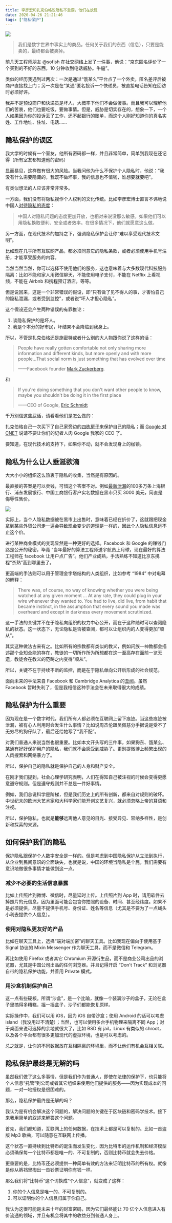 ```yaml
---
title: 李彦宏和扎克伯格说隐私不重要，他们在放屁
date: 2020-04-26 21:21:46
tags: ["隐私保护"]
---
```


![](/robin-lee-and-zuckerberg-said-privacy-doesnot-matter-what-they-said-is-shit/featured.jpg)

> 我们是数字世界中事实上的商品。任何关于我们的东西（信息），只要是能卖的，最终都会被卖掉。

前几天工程师朋友 @sofish 在社交网络上发了[一件事](https://twitter.com/sofish/status/1250410708954574853)，他说：“京东匿名评价了一个买到的不好的东西，10 分钟收到电话威胁。牛逼”。

类似的经历我遇到过两次：一次是通过“饿某么”平台点了一个外卖，匿名差评后被商户直接找上门；另一次是在“某通”匿名投诉一个快递员，被直接电话告知在回访时必须好评。

我并不是预设商户和快递员是坏人，大概率下他们不会做傻事。而且我可以理解他们的苦衷，他们也要吃饭，要做事情。但是，威胁是切实存在的，想象一下，一个人如果因为你的投诉丢了工作，还不起银行的账单，而这个人刚好知道你的真名实姓、工作地址、住址、电话……

## 隐私保护的误区

我大学的时候有一个室友，他所有密码都一样，并且非常简单，简单到我现在还记得（所有室友都知道他的密码）

显而易见，这样做有很大的风险。当我问他为什么不保护个人隐私时，他说：“我没有什么需要隐藏的，我既不做坏事，我的信息也不值钱，谁想要就要吧”。

有类似想法的人应该非常非常多。

一方面，我们没有将隐私视作个人权利的文化传统。比如李彦宏博士直言不讳地说中国人[对待隐私的态度](http://www.bjnews.com.cn/finance/2018/03/26/480626.html "李彦宏：中国人多数情况下愿意用隐私换便利，获用户许可后可收集数据")：

> 中国人对隐私问题的态度更加开放，也相对来说没那么敏感。如果他们可以用隐私换取便利、安全或者效率。在很多情况下，他们就愿意这么做。

另一方面，在现代技术的加持之下，强调隐私保护会让你“难以享受现代技术文明”。

比如现在几乎所有互联网产品，都必须同意它的隐私条款，或者必须使用手机号注册，才能享受服务的内容。

当然当然当然，你可以选择不使用他们的服务，这也意味着与大多数现代科技服务隔离：比如不能和家人用微信聊天，不能使用电子支付，不能在 Netflix 上看视频，不能在 Airbnb 和携程预订酒店，等等。

但是说回来，这是一个非常错误的假设，即“只有做了见不得人的事，才害怕自己的隐私泄漏，或者受到监控”，或者说“坏人才担心隐私”。

这个假设还会产生两种错误的有罪推论：

1. 谈隐私保护的是坏人。
2. 我是个本分的好市民，坏结果不会降临到我身上。

所以，不管是扎克伯格还是施密特或者什么别的大人物跟你说了这样的话：

> People have really gotten comfortable not only sharing more information and different kinds, but more openly and with more people…That social norm is just something that has evolved over time
>
> ——Facebook founder [Mark Zuckerberg](https://www.theguardian.com/technology/2010/jan/11/facebook-privacy "Privacy no longer a social norm, says Facebook founder").

和

> If you're doing something that you don't want other people to know, maybe you shouldn't be doing it in the first place
>
> ——CEO of Google, [Eric Schmidt](https://www.youtube.com/watch?v=A6e7wfDHzew "Google CEO Eric Schmidt on privacy")

千万别信这些屁话，请看看他们是怎么做的：

扎克伯格自己一次买下了自己家旁边的[四栋房子](https://www.businessinsider.com/mark-zuckerberg-buys-4-homes-for-privacy-2013-10 "Mark Zuckerberg Just Spent More Than $30 Million Buying 4 Neighboring Houses For Privacy")来保护自己的隐私；而 [Google 对 CNET](https://www.sfgate.com/business/article/Google-says-Cnet-went-too-far-in-googling-2617567.php "Google says Cnet went too far in googling") 说请不要让你们的记者人肉 Google 我家的 CEO 了。

要知道，在现代技术的支持下，如果你不动，就不会发现身上的枷锁。

## 隐私为什么让人垂涎欲滴

大大小小的组织这么热衷于隐私的收集，当然是有原因的。

最直接的答案是可以卖钱，可惜这个答案不对。例如[最新泄漏](https://twitter.com/Bank_Security/status/1249093263627296775)的100多万条上海银行、浦东发展银行、中国工商银行客户实名数据在黑市只买 3000 美元，简直是侮辱性售价。

![](/robin-lee-and-zuckerberg-said-privacy-doesnot-matter-what-they-said-is-shit/hacked-banks-info.jpg)

实际上，当个人隐私数据被在黑市上出售时，意味着已经在折价了，这就跟把现金拿到某些外贸公司走一遍会导致现金变少的道理是一样的，因此个人隐私信息远不止这个价。

进行某种商业模式的变现显然是一种更好的选择。Facebook 和 Google 的赚钱门路是公开的秘密，毕竟 “当年最好的算法工程师送宇航员上月球，现在最好的算法工程师在 facebook 让用户点广告”。他们产业成熟，手法熟练不知道比京东携程“杀熟”高到哪里去了。

更高端的手法则可以用于管理金字塔结构的人类组织，比如参考 “1984” 中对电幕的解释：

> There was, of course, no way of knowing whether you were being watched at any given moment … At any rate, they could plug in your wire whenever they wanted to. You had to live, did live, from habit that became instinct, in the assumption that every sound you made was overheard and except in darkness every movement scrutinized.

这一手法的关键并不在于隐私向组织的权力中心公开，而在于这种随时可以查阅隐私的状态。这一状态下，无论隐私是否被查阅，都可以让组织内的人变得更加“顺从”。

其实这种做法古来有之。比如所有的宗教都有类似的教义，例如闪族一神教都会描述那个全知全能的存在，教徒的一切所作所为所想都在这一至高存在面前一览无遗，教徒会在教义的范畴之内变得“顺从”。

所以，关键不在于持续不断的监控，而是在于隐私单向公开后形成的社会规范。

面向未来的手法来自 Facebook 和 Cambridge Analytica 的[丑闻](https://en.wikipedia.org/wiki/Facebook%E2%80%93Cambridge_Analytica_data_scandal)。虽然 Facebook 暂时失利了，但是我相信这种手法会在未来取得很大的成绩。

## 隐私保护为什么重要

因为现在是一个数字时代，我们所有人都必须在互联网上留下痕迹。当这些痕迹被泄漏，被有心人利用时会发生什么事情？比如说周杰伦跟吴佩慈分手据说是受不了无穷尽的狗仔队了，最后还给她写了“我不配”。

对我们普通人来说当然也很重要。比如本文开头写的三件事，如果狗东、饿某么、某通有好好保护用户的隐私，我们就不会感受到威胁了。更别提微博上频繁出现的人肉搜索和网络暴力了。

所以，保护自己的隐私就是保护自己的人身和财产安全。

在刚才我们提到，社会心理学研究表明，人们在得知自己被注视的时候会变得更愿意遵守规则。但是遵守规则并不总是一件好事情。

例如，我们总说科学是阶梯，但是我们历史上的所有创新，都来自对规则的破坏。中世纪末的欧洲大艺术家和大科学家们能开创文艺复兴，就必须忽略上帝的耳语和注视。

所以，保护隐私，也就是**能够**远离他人意见的目光、接受异见、容纳多样性，是创新和探索的来源。

## 如何保护我们的隐私

保护隐私跟保护个人数字安全是一样的。但是考虑到中国隐私保护从立法到执行，从企业到民间意识的全面缺失，也就是说，中国的环境当隐私是个屁，我们需要有意识地做很多事情才能做到这一点。


### 减少不必要的生活信息暴露

比如上传照片到微博、微信时，尽量延时上传。上传照片到 App 时，请用软件去掉照片的元信息，因为里面可能会包含你拍照的设备、时间、甚至经纬度。如果不是必须提供，尽量不提供手机号、身份证、姓名等信息（尤其是不要为了一点蝇头小利去提供个人信息）。

### 使用对隐私更友好的产品

比如在聊天工具上，选择“端对端加密”的聊天工具。比如我现在偏向于使用基于 Signal 协议的 Mixin Messenger 作为聊天工具，而不是微信和 Telegram。

再比如使用 Firefox 或者其它 Chromium 开源衍生品，而不是商业公司出品的浏览器，尤其是中国公司出品的任何浏览器。并且记得开启 “Don't Track” 和浏览器自带的隐私保护功能，并善用 Private 模式。

### 用沙盒机制保护自己

这一点有些硬核。所谓“沙盒”，是一个比喻，就像一个装满沙子的盒子，无论在盒子里搞得多糟糕，摇一摇盒子，沙子们都能恢复原样。

实际操作中，我们可以用 iOS，因为 iOS 自带沙盒；使用 Android 的话可以考虑 island（我没用过不清楚）；当然，也可以使用多台手机物理来隔离不同 App；对于桌面来说可选择的余地就很大了，比如 BSD 有 jail，Linux 有类似的 chroot，以及各个平台都有很多更加现代的虚拟环境，也是可以考虑的。

总之就是，让你的不同数据放在互相隔离的环境里，而不让他们有机会互相关联。

## 隐私保护最终是无解的吗

虽然我们做了这么多事情，但是我们作为普通人，即使在法律的保护下，也只能将个人信息“托管”到公司或者其它组织来使用他们提供的服务——因为实现成本的问题，一对一地授权是很困难的。

那么，隐私保护最终是无解的吗？

我认为是有机会解决这个问题的，解决问题的关键在于区块链和密码学技术。接下来我用简单的叙述来解答这个问题。

首先，我们都知道，互联网上的任何数据，在技术上都是可以复制的。比如一首盗版 Mp3 歌曲，可以随意在互联网上传播。

这个状态一直持续到比特币的诞生而发生变化，因为比特币的运作机制和经济模型必须确保每一个比特币都是唯一的、不可复制的，否则比特币就会失去价格。

更重要的是，比特币还必须提供一种简单有效的方法来证明比特币的所有权。就像是你从裤裆里掏出一沓钞票证明你有钱一样。

那么我们将“比特币”这个词换成“个人信息”，就变成了这样：

1. 你的个人信息是唯一的、不可复制的。
2. 可以证明你的个人信息归属于你自己。

我认为这很可能是未来十年的财富密码，因为它们最终能让 70 亿个人信息进入有价流通的领域，并且有机会将其中的收益分到普通人身上。
